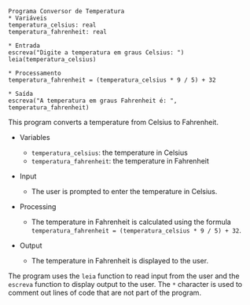 ```portugol
Programa Conversor de Temperatura
* Variáveis
temperatura_celsius: real
temperatura_fahrenheit: real

* Entrada
escreva("Digite a temperatura em graus Celsius: ")
leia(temperatura_celsius)

* Processamento
temperatura_fahrenheit = (temperatura_celsius * 9 / 5) + 32

* Saída
escreva("A temperatura em graus Fahrenheit é: ", temperatura_fahrenheit)
```

This program converts a temperature from Celsius to Fahrenheit.

* Variables
  * `temperatura_celsius`: the temperature in Celsius
  * `temperatura_fahrenheit`: the temperature in Fahrenheit

* Input
  * The user is prompted to enter the temperature in Celsius.

* Processing
  * The temperature in Fahrenheit is calculated using the formula `temperatura_fahrenheit = (temperatura_celsius * 9 / 5) + 32`.

* Output
  * The temperature in Fahrenheit is displayed to the user.

The program uses the `leia` function to read input from the user and the `escreva` function to display output to the user. The `*` character is used to comment out lines of code that are not part of the program.